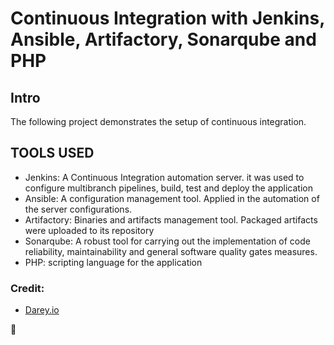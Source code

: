 # Continuous Integration with Jenkins, Ansible, Artifactory, Sonarqube and PHP

## Intro
The following project demonstrates the setup of continuous integration.

## TOOLS USED
- Jenkins: A Continuous Integration automation server. it was used to configure multibranch pipelines, build, test and deploy the application
- Ansible: A configuration management tool. Applied in the automation of the server configurations.
- Artifactory: Binaries and artifacts management tool. Packaged artifacts were uploaded to its repository
- Sonarqube: A robust tool for carrying out the implementation of code reliability, maintainability and general software quality gates measures.
- PHP: scripting language for the application


### Credit:
- [Darey.io](https://darey.io)

🤗